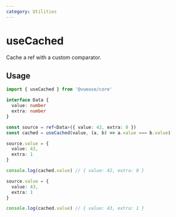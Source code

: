 ```yaml
---
category: Utilities
---
```


# useCached

Cache a ref with a custom comparator.

## Usage

```ts
import { useCached } from '@vueuse/core'

interface Data {
  value: number
  extra: number
}

const source = ref<Data>({ value: 42, extra: 0 })
const cached = useCached(value, (a, b) => a.value === b.value)

source.value = {
  value: 42,
  extra: 1
}

console.log(cached.value) // { value: 42, extra: 0 }

source.value = {
  value: 43,
  extra: 1
}

console.log(cached.value) // { value: 43, extra: 1 }
```
